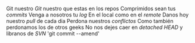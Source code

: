 Git nuestro
*Git* nuestro que estas en los repos 
Comprimidos sean tus *commits*
Venga a nosotros tu *log*
En el local como en el *remote*
Danos hoy nuestro *pull* de cada dia
Perdona nuestros *conflictos*
Como también perdonamos los de otros geeks 
No nos dejes caer en *detached HEAD*
y libranos de *SVN*
'git commit --amend'
